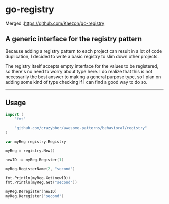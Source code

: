 # go-registry

Merged :https://github.com/Kaezon/go-registry

## A generic interface for the registry pattern

Because adding a registry pattern to each project can result in a lot of code duplication,
I decided to write a basic registry to slim down other projects.

The registry itself accepts empty interface for the values to be registered, so there's no need to
worry about type here. I do realize that this is not necessarily the best answer to making a
general purpose type, so I plan on adding some kind of type checking if I can find a good
way to do so.

---

## Usage

```go
import (
    "fmt"

    "github.com/crazybber/awesome-patterns/behavioral/registry"
)

var myReg registry.Registry

myReg = registry.New()

newID := myReg.Register(1)

myReg.RegisterName(2, "second")

fmt.Println(myReg.Get(newID))
fmt.Println(myReg.Get("second"))

myReg.Deregister(newID)
myReg.Deregister("second")
```

